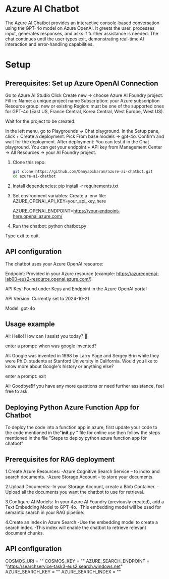 # Azure AI Chatbot

The Azure AI Chatbot provides an interactive console-based conversation using the GPT-4o model on Azure OpenAI. It greets the user, processes input, generates responses, and asks if further assistance is needed. The chat continues until the user types exit, demonstrating real-time AI interaction and error-handling capabilities.

# Setup

## Prerequisites: Set up Azure OpenAI Connection

Go to Azure AI Studio
Click Create new → choose Azure AI Foundry project.
Fill in:
Name: a unique project name
Subscription: your Azure subscription
Resource group: new or existing
Region: must be one of the supported ones for GPT-4o (East US, France Central, Korea Central, West Europe, West US).

Wait for the project to be created.

In the left menu, go to Playgrounds → Chat playground.
In the Setup pane, click + Create a deployment.
Pick From base models → gpt-4o.
Confirm and wait for the deployment.
After deployment:
You can test it in the Chat playground.
You can get your endpoint + API key from Management Center → All Resources → your AI Foundry project.

1. Clone this repo:
   ```bash
   git clone https://github.com/Danyabikaram/azure-ai-chatbot.git
   cd azure-ai-chatbot
   
2. Install dependencies:
   pip install -r requirements.txt

3. Set environment variables:
Create a .env file:
   AZURE_OPENAI_API_KEY=your_api_key_here

   AZURE_OPENAI_ENDPOINT=https://your-endpoint-here.openai.azure.com/

5. Run the chatbot:
python chatbot.py

Type exit to quit.


## API configuration

The chatbot uses your Azure OpenAI resource:

Endpoint: Provided in your Azure resource (example:
https://azureopenai-lab00-eus2-resource.openai.azure.com/)

API Key: Found under Keys and Endpoint in the Azure OpenAI portal

API Version: Currently set to 2024-10-21

Model: gpt-4o 


## Usage example
AI: Hello! How can I assist you today? 👋

enter a prompt: when was google invented?

AI: Google was invented in 1998 by Larry Page and Sergey Brin while they were Ph.D. students at Stanford University in California. Would you like to know more about Google's history or anything else?

enter a prompt: exit

AI: Goodbye!If you have any more questions or need further assistance, feel free to ask. 


## Deploying Python Azure Function App for Chatbot
To deploy the code into a function app in azure, first update your code to the code mentioned in the"__init__.py " file for online use then follow the steps mentioned in the file "Steps to deploy python azure function app for chatbot"

## Prerequisites for RAG deployment

1.Create Azure Resources: -Azure Cognitive Search Service – to index and search documents.
                         -Azure Storage Account – to store your documents.
                         
2.Upload Documents:-In your Storage Account, create a Blob Container.
                   -Upload all the documents you want the chatbot to use for retrieval.
                   
3.Configure AI Models:-In your Azure AI Foundry (previously created), add a Text Embedding Model to GPT-4o.
                      -This embedding model will be used for semantic search in your RAG pipeline.
                      
4.Create an Index in Azure Search:-Use the embedding model to create a search index.
                                  -This index will enable the chatbot to retrieve relevant document chunks.


## API configuration
COSMOS_URI = "<Your Cosmos DB URI>"
COSMOS_KEY = "<Your Cosmos DB Key>"
AZURE_SEARCH_ENDPOINT = "https://searchservice-task3-eus2.search.windows.net"
AZURE_SEARCH_KEY = "<Your Azure Search Key>"
AZURE_SEARCH_INDEX = "<Your Azure Search Index Name>"


                                  
